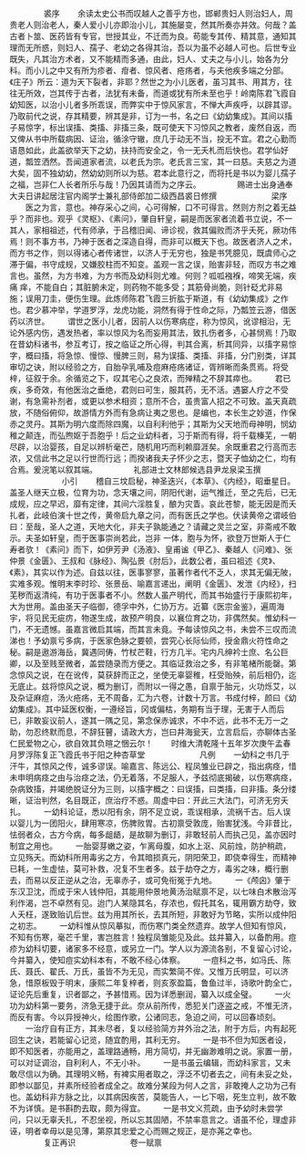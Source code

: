 <!-- { "loadSidebar": true } -->

　　
　　裘序
　　余读太史公书而叹越人之善乎方也，邯郸贵妇人则治妇人，周贵老人则治老人，秦人爱小儿亦即治小儿，其施屡变，然其所奏亦并效。何哉？盖古者卜筮、医药皆有专官，世授其业，不迁而为良。苟能专其传、精其意，通知其理而无所惑，则妇人、孺子、老幼之各得其治，吾以为虽不必越人可也。后世专业既失，凡其治方术者，又不能精而多通，由此，妇人、丈夫之与小儿，始各为分科。而小儿之中又有所为疹者、疳者、惊风者、疮疡者，与夫他疾多端之分部。《庄子》所云：道为天下裂者，非耶？然世之为小儿医者，虽习其书、用其方，往往无所效，岂其传于古者，法犹有未备，而道或犹有所未至也乎！岭南陈君飞霞自幼知医，以治小儿者多所乖误，而弊实中于惊风家言，不惮大声疾呼，以辟其谬。乃取前代之说，存其精要，辨其是非，订为一书，名之曰《幼幼集成》。其间以搐子易惊字，标出误搐、类搐、非搐三条，既可使天下习惊风之教者，废然自返，而又俾从书中所载病因、证治，循涂守辙，庶几于动无不当，投无不宜。君之心勤而语恳如此，此盖欲举天下之幼，扶持而安全之，令一无夭札而后快也。君学仙好道，瓢笠洒然。吾闻道家者流，以老氏为宗。老氏言三宝，其一曰慈。夫慈之为道大矣，固不独幼幼，然幼幼则所以为慈。君本此意行之，而将托是书以为婴儿孺子之福，岂非仁人长者所乐与哉！乃因其请而为之序云。
　　
　　赐进士出身通奉大夫日讲起居注官内阁学士兼礼部侍郎加二级西昌裘日修撰
　　
　　
　　梁序
　　医之为言，意也。神存采心之间，心可得解，口不可得言。然则方剂之着无益乎？而非也。观乎《灵枢》、《素问》，肇自轩皇，嗣是而医家者流着书立说，不一其人，家相祖述，代有师承，于吕稽旧闻、谛诊视，救其偏败而济乎夭死，厥功伟焉！则不事方书，乃神于医者之深造自得，而非可以概天下也。故医者济人之术，而方书之作，则以得诸心者传诸世，以济人于无穷也，独是书凭臆见，既虞师心之滞于偏，书守成规，又嫌胶柱而不知变。盖观一言之误，贻害非轻，而叹方书之难言也。虽然，为方书难，为方书而及幼科则尤难。何则？呱呱襁褓，啼笑无端，疾痛 痒，不能自白；其脏腑未定，则药物不能多受；其筋骨尚脆，则针砭尤非易施；误用刀圭，便伤生理。此炼师陈君飞霞三折肱于斯道，有《幼幼集成》之作也。君少慕冲举，学道罗浮，龙虎功能，洞然有得于性命之际，乃瓢笠云游，借医药以济世。
　　谓世之医小儿者，因前人以伤寒病症，称为惊风，讹谬相沿，无论外感内伤，遇发热者，率以惊风为名而妄用其法，致扎伤者多，心甚悯焉！乃取在昔幼科诸书，参互考订，按之临证之所心得，判其合离，析其同异，以搐字易惊字，概曰搐，将急惊、慢惊、慢脾三则，易为误搐、类搐、非搐，分门别类，详其审切之诀，附以经验之方，自胎孕乳哺及痘麻疮疡诸证，胥辨晰而条贯焉。将受梓，征叙于余。余循览之下，叹其宅心之良浓，而殚精之不辞其瘁也。
　　君已疾，多奇效，有他医治之垂绝，君则曰可生，服其药，无不活。遇窭人疗之不受谢，有急需补剂者，或更以参术相资；意所不合，虽贵富人招之不可致。盖天真疏放，不随俗俯仰，故游情方外而有急病让夷之思也。是编也，本长生之妙道，作保赤之灵丹。其斯为明六度而除四魔，以自利利他乎；其斯为父天地而母神明，悯幼稚之颠连，而弘煦妪于吾胞乎！后之业幼科者，习于斯而有得，将千载榛芜，一朝尽辟，以治婴孩，自足以辨析毫芒，随机用巧而利赖靡涯矣。余既重君之行高而志浓，又信此书之足以行世而行远；而揆诸我夫子怀少之志，暨天子恤幼之仁，均有合焉。爰浣笔以叙其端。
　　
　　礼部进士文林郎候选县尹龙泉梁玉撰
　　
　　
　　小引
　　稽自三坟启秘，神圣迭兴，《本草》、《内经》，昭垂星日。盖圣人继天立极，位育为功，念天壤之间，阴阳代谢，运气推迁，至之先后，已无成规，应之早迟，靡有定律，其间六淫胜复，酿为灾眚。哀此苍黎，能无因是而夭扎者，此岐伯演十世之传，黄帝启九章之问，而有医氏之学也。伏读黄帝之谓岐伯曰：至哉，圣人之道，天地大化，非夫子孰能通之？请藏之灵兰之室，非斋戒不敢示。夫圣如轩皇，而于医事崇尚若此，岂非 一体，胞与为怀，欲登万世斯人于仁寿者欤！《素问》而下，如伊芳尹《汤液》、皇甫谧《甲乙》、秦越人《问难》、张仲景《金匮》、王叔和《脉经》、陶弘景《肘后》，此数公者，虽曰祖述《灵》、《素》，其实以作为述。自兹以往，医事寥寥，虽著作者代不乏人，求其无偏无陂，实难多观。惟明末李时珍、张景岳、喻嘉言递出，阐明《金匮》、发泄《内经》，扫芜秽而返清纯，有功于医事者不小。然数人虽产明代，而其书始盛行于康熙初年，大为世用。盖由圣天子临御，德孚中外，仁协万方。近纂《医宗金鉴》，遍周海宇，将见民无疵疠，物遂生成，故预产明良，以襄位育之功，非偶然矣。惟幼科一门，不无遗憾。虽嘉言微启其端，而其言未竟。予每读惊风之书，未尝不三叹而流涕也！予幼禀亏多病，于医家色脉之要顿，尝究心长际仙师，授金鼎火符性命之秘。嗣是遨游海岳，冀遇同俦，竹杖芒鞋，行方几半。宅内凡绅衿士庶、名公巨卿，以及至贱至微者，盖尝随录而方便之。其临证救治之多，有非笔楮所能罄。第念惊风之说，在在讹传，莫获辞而正之，坐使无辜婴稚，枉受贻殃，前后相仍，迄无底止。兹将惊风之说，概为删订，而附以一得之愚，自禀于胎元，火功烁艾，以及杂证麻痘，汤火疮疡，无不周备，汇为六卷，计数十万言。书成付梓，颜曰《幼幼集成》。其中延医权衡，一遵经旨，冈或偏枯，务期有当于理，无害于人而后已，非敢妄议前人，遂其一隅之见，第念保赤诚求，不中不远，此书不无万一之助，勿忍终默而息，不辞狂瞽，请政大方，岂曰井海瓮天，立言启后，亦聊体古圣仁民爱物之心，欲自效其负暄之悃云尔！
　　时维大清乾隆十五年岁次庚午孟春月罗浮陈复正飞霞氏书于阳之种杏草堂
　　
　　
　　凡例
　　一幼科之书几于汗牛，其惊风之传，诚多谬误。喻嘉言、陈远公、程凤雏业已辟之，指出病痉，惜未申明病痉之由与治痉之法，仍无着落，不足服人，予兹彻底揭破，以伤寒病痉，杂病致搐，并竭绝脱证分为三则，以搐字概之：曰误搐，曰类搐，曰非搐。条分缕晰，证治判然，名目既正，庶治疗不惑。周虚中曰：开此三大法门，可济无穷夭扎。
　　一幼科论证，悉以阳有余，阴不足立说，乖误相承，流祸千古。后人误以婴儿为一团阳火，肆用寒凉，伤脾败胃。古初禀受敦庞，贻害犹浅。今非昔比，怯弱者众，古方今病，每多龃龉，是故聊为删订，非敢轻前人而执己见，盖亦因时制宜之用也。
　　一胎婴芽嫩之姿，乍离母腹，如水上沤、风前烛，防护稍疏，立见殇夭。而幼科所用毒劣之方，令其暗损真元，阴阳荣卫，即侥幸得生，而精神已耗，一生虚怯，莫可补救，况复不生者多。兹于劫夺之方，毒劣之味，概行删去，而易以反正逆从之治，无辜赤子，或可免衔冤于九地。
　　一《颅囟》肇于东汉卫沈，而成于宋人钱仲阳，其能用仲景地黄汤治赋禀不足，以七味白术散治泻利作渴，岂不卓然有见。迨门人某隐其名，存浓也，假托其名，辄用霸方劫夺，致人夭枉，遂致贻讥后世。兹为用其所长，去其所短，非敢好为节略，实所以成仲阳之初志。
　　一幼科惟从惊风摹拟，而伤寒门类全然遗弃。故学人但知有惊风，不知有伤寒，毫芒千里，害岂胜言！独程凤雏能见及此。兹并纂入，以备酌用。痘疹为幼科切要，诸家多不经意，或另立一门。学人以为源流各别，不复留心讨论，今并纂入，使知痘实幼科本有，不敢不经心体察。
　　一痘科之书，如冯氏、陈氏、聂氏、翟氏、万氏，虽皆不为无见，而实繁简不侔。又惟万氏明显，可以济急，惜原板毁于明末，康熙二年复梓者，则亥豕盈篇，鲁鱼过半，诗歌叶韵全亡，证论先后重复，识者鄙之，予甚惜焉。因为详悉删润，纂入以成全璧。
　　一火功为幼科第一要务，济急无捷于此。奈从前所传，悉犯关门逐盗之戒，不惟无济，而反有害。今以异授神火，绘图作歌，公诸同志，急迫之间，可以回春顷刻。
　　一治疗自有正方，其未尽者，复以经验简方并外治之法，附于方后，内有起死回生之诀，若能留心记览，随宜酌用，其利无穷。
　　一是书不但为知医者设，即不知医者，亦能用之，盖理路通畅，用方简切，并无幽渺难明之说。家置一册，可以对证调治，自利利人，不无小补。
　　一是书虽云编辑，而幼科家言，又未敢尽信以为确。其理明义畅，有裨实用者取之，浮泛不切者去之，间有未妥之处，即参以鄙见，并素所经验者成全之。故难分某段为何人之言，非敢掩人之功为己有也。盖幼科非方脉之比，以其病因疾苦，莫能告人，一匕下咽，死生立判，故不敢不为详慎。是书斟酌去取，颇为得宜。
　　一是书文义荒疏，由予幼时未尝学问，只以无辜夭扎，不忍坐视，所以忘其固陋，不禁率意言之。语虽不伦，理虚非诬，明者幸毋以是见薄，第原其忠爱之心而赐之规正，是亦荛之幸也。
　　
　　复正再识
　　
　　
　　卷一赋禀

